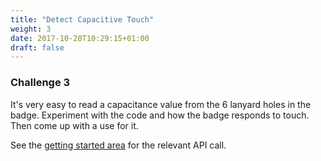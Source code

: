 ```yaml
---
title: "Detect Capacitive Touch"
weight: 3
date: 2017-10-28T10:29:15+01:00
draft: false
---
```

### Challenge 3

It's very easy to read a capacitance value from the 6 lanyard holes in the badge. Experiment with the code and how the badge responds to touch. Then come up with a use for it. 

See the [getting started area](/getting-started/basic-hardware-features/) for the relevant API call.